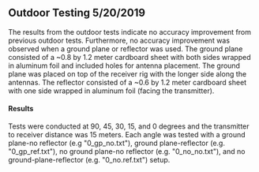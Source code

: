 ## Outdoor Testing 5/20/2019

The results from the outdoor tests indicate no accuracy improvement from previous outdoor tests. Furthermore, no accuracy improvement was observed when a ground plane or reflector was used. The ground plane consisted of a ~0.8 by 1.2 meter cardboard sheet with both sides wrapped in aluminum foil and included holes for antenna placement. The ground plane was placed on top of the receiver rig with the longer side along the antennas. The reflector consisted of a ~0.6 by 1.2 meter cardboard sheet with one side wrapped in aluminum foil (facing the transmitter).

#### Results
Tests were conducted at 90, 45, 30, 15, and 0 degrees and the transmitter to receiver distance was 15 meters. Each angle was tested with a ground plane-no reflector (e.g "0_gp_no.txt"), ground plane-reflector (e.g. "0_gp_ref.txt"), no ground plane-no reflector (e.g. "0_no_no.txt"), and no ground-plane-reflector (e.g. "0_no.ref.txt") setup. 
